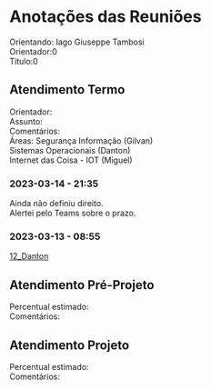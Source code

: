 # Anotações das Reuniões

Orientando: Iago Giuseppe Tambosi  
Orientador:0  
Título:0

## Atendimento Termo

Orientador:  
Assunto:  
Comentários:  
Áreas:
  Segurança Informação (Gilvan)  
  Sistemas Operacionais (Danton)  
  Internet das Coisa - IOT (Miguel)  

### 2023-03-14 - 21:35

Ainda não definiu direito.  
Alertei pelo Teams sobre o prazo.  

### 2023-03-13 - 08:55

[12_Danton](2023-03-12_Danton.pdf)

## Atendimento Pré-Projeto

Percentual estimado:  
Comentários:  

## Atendimento Projeto

Percentual estimado:  
Comentários:  
